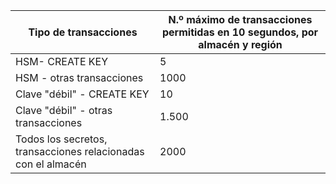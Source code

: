 
| Tipo de transacciones | N.º máximo de transacciones permitidas en 10 segundos, por almacén y región
--- | ---
| HSM- CREATE KEY | 5
| HSM - otras transacciones | 1000
| Clave "débil" - CREATE KEY | 10
| Clave "débil" - otras transacciones | 1\.500
| Todos los secretos, transacciones relacionadas con el almacén | 2000
 
 

<!---HONumber=Oct15_HO3-->
